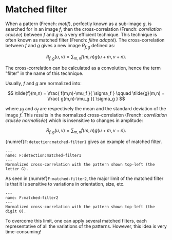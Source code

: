 # Matched filter

When a pattern (French: _motif_), perfectly known as a sub-image $g$, is searched for in an image $f$,
then the cross-correlation (French: _corrélation croisée_) between $f$ and $g$ is a very efficient technique.
This technique is often known as matched filter (French: _filtre adapté_).
The cross-correlation between $f$ and $g$ gives a new image $R_{f,g}$ defined as:

$$
  R_{f,g}(u,v) = \sum_{m,n} f(m,n) g(u+m,v+n).
$$

The cross-correlation can be calculated as a convolution, hence the term "filter" in the name of this technique.

Usually, $f$ and $g$ are normalized into:

$$
  \tilde{f}(m,n) = \frac{ f(m,n)-\mu_f }{ \sigma_f } \qquad
  \tilde{g}(m,n) = \frac{ g(m,n)-\mu_g }{ \sigma_g }
$$

where $\mu_f$ and $\sigma_f$ are respectively the mean and the standard deviation of the image $f$.
This results in the normalized cross-correlation (French: _corrélation croisée normalisée_) which is insensitive to changes in amplitude:

$$
  \tilde{R}_{f,g}(u,v) = \sum_{m,n} \tilde{f}(m,n) \tilde{g}(u+m,v+n).
$$

{numref}`F:detection:matched-filter1` gives an example of matched filter.

```{figure} matched-filter-audir8.svg
---
name: F:detection:matched-filter1
---
Normalized cross-correlation with the pattern shown top-left (the letter G).
```

As seen in {numref}`F:matched-filter2`, the major limit of the matched filter is that it is sensitive to variations in orientation, size, etc.


```{figure} matched-filter-plates.svg
---
name: F:matched-filter2
---
Normalized cross-correlation with the pattern shown top-left (the digit 0).
```

To overcome this limit, one can apply several matched filters, each representative of all the variations of the patterns.
However, this idea is very time-consuming!

<!-- Alternative: find characteristics of objects and perform a classification. -->
